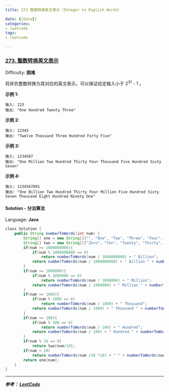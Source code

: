 ```yaml
---
title: 273.整数转换英文表示（Integer to English Words）

date: {{date}}
categories:
- leetcode
tags:
- leetcode

---
```

### [273\. 整数转换英文表示](https://leetcode-cn.com/problems/integer-to-english-words/)

Difficulty: **困难**


将非负整数转换为其对应的英文表示。可以保证给定输入小于 2<sup>31</sup> - 1 。

**示例 1:**

```
输入: 123
输出: "One Hundred Twenty Three"
```

**示例 2:**

```
输入: 12345
输出: "Twelve Thousand Three Hundred Forty Five"
```

**示例 3:**

```
输入: 1234567
输出: "One Million Two Hundred Thirty Four Thousand Five Hundred Sixty Seven"
```

**示例 4:**

```
输入: 1234567891
输出: "One Billion Two Hundred Thirty Four Million Five Hundred Sixty Seven Thousand Eight Hundred Ninety One"
```


#### Solution - 分治算法

Language: **Java**

```java
​class Solution {
    public String numberToWords(int num) {
        String[] one = new String[]{"", "One", "Two", "Three", "Four", "Five", "Six", "Seven", "Eight", "Nine", "Ten", "Eleven", "Twelve", "Thirteen", "Fourteen", "Fifteen", "Sixteen", "Seventeen", "Eighteen", "Nineteen"};
        String[] two = new String[]{"Zero", "Ten", "Twenty", "Thirty", "Forty", "Fifty", "Sixty", "Seventy", "Eighty", "Ninety"};
        if(num >= 1000000000){
            if(num % 1000000000 == 0)
                return numberToWords(num / 1000000000) + " Billion";
            return numberToWords(num / 1000000000) + " Billion " + numberToWords(num % 1000000000);
        }
        if(num >= 1000000){
            if(num % 1000000 == 0)
                return numberToWords(num / 1000000) + " Million";
            return numberToWords(num / 1000000) + " Million " + numberToWords(num % 1000000);
        }
        if(num >= 1000){
            if(num % 1000 == 0)
                return numberToWords(num / 1000) + " Thousand";
            return numberToWords(num / 1000) + " Thousand " + numberToWords(num % 1000);
        }
        if(num >= 100){
            if(num % 100 == 0)
                return numberToWords(num / 100) + " Hundred";
            return numberToWords(num / 100) + " Hundred " + numberToWords(num % 100);
        }
        if(num % 10 == 0)
            return two[num/10];
        if(num > 20)
            return numberToWords(num /10 *10) + " " + numberToWords(num % 10);
        return one[num];
    }
}
```

---
***参考：
[LeetCode](https://leetcode-cn.com/problems/integer-to-english-words/submissions/)***
